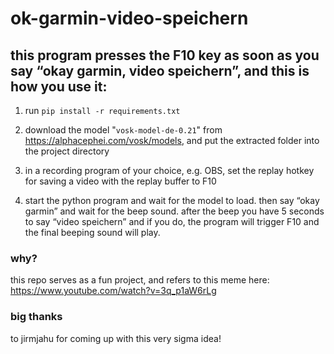 # ok-garmin-video-speichern

## this program presses the F10 key as soon as you say “okay garmin, video speichern”, and this is how you use it:

1. run ```pip install -r requirements.txt```

2. download the model "```vosk-model-de-0.21```" from https://alphacephei.com/vosk/models, and put the extracted folder into the project directory

3. in a recording program of your choice, e.g. OBS, set the replay hotkey for saving a video with the replay buffer to F10

4. start the python program and wait for the model to load. then say “okay garmin” and wait for the beep sound. after the beep you have 5 seconds to say “video speichern” and if you do, the program will trigger F10 and the final beeping sound will play.

### why?
this repo serves as a fun project, and refers to this meme here:
https://www.youtube.com/watch?v=3q_p1aW6rLg

### big thanks
to jirmjahu for coming up with this very sigma idea!

